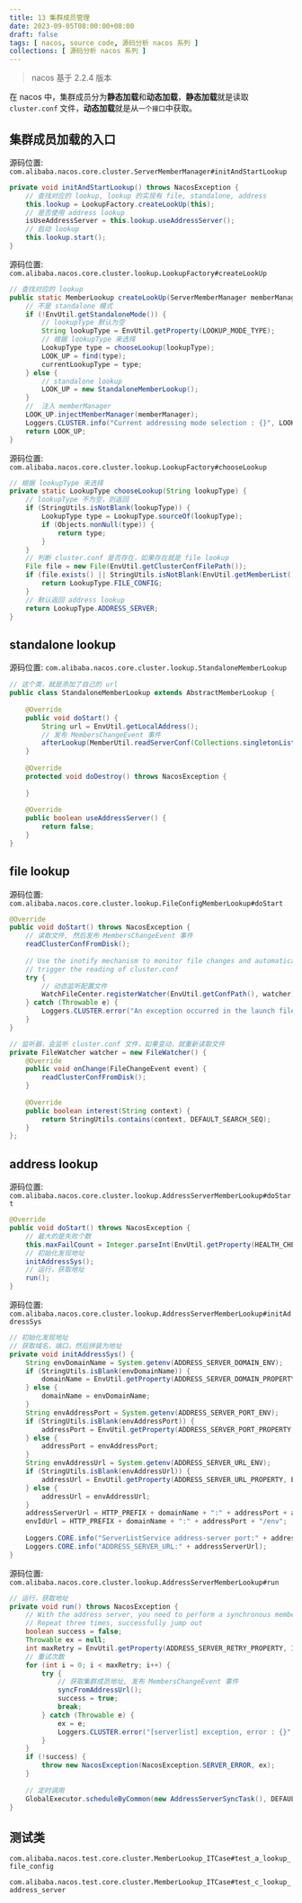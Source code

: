 ```yaml
---
title: 13 集群成员管理
date: 2023-09-05T08:00:00+08:00
draft: false
tags: [ nacos, source code, 源码分析 nacos 系列 ]
collections: [ 源码分析 nacos 系列 ]
---
```


> nacos 基于 2.2.4 版本

在 nacos 中，集群成员分为**静态加载**和**动态加载**，**静态加载**就是读取 `cluster.conf` 文件，**动态加载**就是从`一个接口`中获取。

## 集群成员加载的入口

源码位置: `com.alibaba.nacos.core.cluster.ServerMemberManager#initAndStartLookup`

```java
private void initAndStartLookup() throws NacosException {
    // 查找对应的 lookup, lookup 的实现有 file, standalone, address
    this.lookup = LookupFactory.createLookUp(this);
    // 是否使用 address lookup
    isUseAddressServer = this.lookup.useAddressServer();
    // 启动 lookup
    this.lookup.start();
}
```

源码位置: `com.alibaba.nacos.core.cluster.lookup.LookupFactory#createLookUp`

```java
// 查找对应的 lookup
public static MemberLookup createLookUp(ServerMemberManager memberManager) throws NacosException {
    // 不是 standalone 模式
    if (!EnvUtil.getStandaloneMode()) {
        // lookupType 默认为空
        String lookupType = EnvUtil.getProperty(LOOKUP_MODE_TYPE);
        // 根据 lookupType 来选择
        LookupType type = chooseLookup(lookupType);
        LOOK_UP = find(type);
        currentLookupType = type;
    } else {
        // standalone lookup 
        LOOK_UP = new StandaloneMemberLookup();
    }
    //  注入 memberManager
    LOOK_UP.injectMemberManager(memberManager);
    Loggers.CLUSTER.info("Current addressing mode selection : {}", LOOK_UP.getClass().getSimpleName());
    return LOOK_UP;
}
```

源码位置: `com.alibaba.nacos.core.cluster.lookup.LookupFactory#chooseLookup`

```java
// 根据 lookupType 来选择
private static LookupType chooseLookup(String lookupType) {
    // lookupType 不为空，则返回
    if (StringUtils.isNotBlank(lookupType)) {
        LookupType type = LookupType.sourceOf(lookupType);
        if (Objects.nonNull(type)) {
            return type;
        }
    }
    // 判断 cluster.conf 是否存在，如果存在就是 file lookup
    File file = new File(EnvUtil.getClusterConfFilePath());
    if (file.exists() || StringUtils.isNotBlank(EnvUtil.getMemberList())) {
        return LookupType.FILE_CONFIG;
    }
    // 默认返回 address lookup
    return LookupType.ADDRESS_SERVER;
}
```


## standalone lookup

源码位置: `com.alibaba.nacos.core.cluster.lookup.StandaloneMemberLookup`

```java
// 这个类，就是添加了自己的 url
public class StandaloneMemberLookup extends AbstractMemberLookup {
    
    @Override
    public void doStart() {
        String url = EnvUtil.getLocalAddress();
        // 发布 MembersChangeEvent 事件
        afterLookup(MemberUtil.readServerConf(Collections.singletonList(url)));
    }
    
    @Override
    protected void doDestroy() throws NacosException {
    
    }
    
    @Override
    public boolean useAddressServer() {
        return false;
    }
}
```

## file lookup

源码位置: `com.alibaba.nacos.core.cluster.lookup.FileConfigMemberLookup#doStart`

```java
@Override
public void doStart() throws NacosException {
    // 读取文件, 然后发布 MembersChangeEvent 事件
    readClusterConfFromDisk();
    
    // Use the inotify mechanism to monitor file changes and automatically
    // trigger the reading of cluster.conf
    try {
        // 动态监听配置文件
        WatchFileCenter.registerWatcher(EnvUtil.getConfPath(), watcher);
    } catch (Throwable e) {
        Loggers.CLUSTER.error("An exception occurred in the launch file monitor : {}", e.getMessage());
    }
}

// 监听器，会监听 cluster.conf 文件，如果变动，就重新读取文件
private FileWatcher watcher = new FileWatcher() {
    @Override
    public void onChange(FileChangeEvent event) {
        readClusterConfFromDisk();
    }
    
    @Override
    public boolean interest(String context) {
        return StringUtils.contains(context, DEFAULT_SEARCH_SEQ);
    }
};
```

## address lookup 

源码位置: `com.alibaba.nacos.core.cluster.lookup.AddressServerMemberLookup#doStart`

```java
@Override
public void doStart() throws NacosException {
    // 最大的是失败个数
    this.maxFailCount = Integer.parseInt(EnvUtil.getProperty(HEALTH_CHECK_FAIL_COUNT_PROPERTY, DEFAULT_HEALTH_CHECK_FAIL_COUNT));
    // 初始化发现地址
    initAddressSys();
    // 运行，获取地址
    run();
}
```

源码位置: `com.alibaba.nacos.core.cluster.lookup.AddressServerMemberLookup#initAddressSys`

```java
// 初始化发现地址
// 获取域名，端口，然后拼装为地址
private void initAddressSys() {
    String envDomainName = System.getenv(ADDRESS_SERVER_DOMAIN_ENV);
    if (StringUtils.isBlank(envDomainName)) {
        domainName = EnvUtil.getProperty(ADDRESS_SERVER_DOMAIN_PROPERTY, DEFAULT_SERVER_DOMAIN);
    } else {
        domainName = envDomainName;
    }
    String envAddressPort = System.getenv(ADDRESS_SERVER_PORT_ENV);
    if (StringUtils.isBlank(envAddressPort)) {
        addressPort = EnvUtil.getProperty(ADDRESS_SERVER_PORT_PROPERTY, DEFAULT_SERVER_POINT);
    } else {
        addressPort = envAddressPort;
    }
    String envAddressUrl = System.getenv(ADDRESS_SERVER_URL_ENV);
    if (StringUtils.isBlank(envAddressUrl)) {
        addressUrl = EnvUtil.getProperty(ADDRESS_SERVER_URL_PROPERTY, EnvUtil.getContextPath() + "/" + "serverlist");
    } else {
        addressUrl = envAddressUrl;
    }
    addressServerUrl = HTTP_PREFIX + domainName + ":" + addressPort + addressUrl;
    envIdUrl = HTTP_PREFIX + domainName + ":" + addressPort + "/env";
    
    Loggers.CORE.info("ServerListService address-server port:" + addressPort);
    Loggers.CORE.info("ADDRESS_SERVER_URL:" + addressServerUrl);
}
```

源码位置: `com.alibaba.nacos.core.cluster.lookup.AddressServerMemberLookup#run`

```java
// 运行，获取地址
private void run() throws NacosException {
    // With the address server, you need to perform a synchronous member node pull at startup
    // Repeat three times, successfully jump out
    boolean success = false;
    Throwable ex = null;
    int maxRetry = EnvUtil.getProperty(ADDRESS_SERVER_RETRY_PROPERTY, Integer.class, DEFAULT_SERVER_RETRY_TIME);
    // 重试次数
    for (int i = 0; i < maxRetry; i++) {
        try {
            // 获取集群成员地址, 发布 MembersChangeEvent 事件
            syncFromAddressUrl();
            success = true;
            break;
        } catch (Throwable e) {
            ex = e;
            Loggers.CLUSTER.error("[serverlist] exception, error : {}", ExceptionUtil.getAllExceptionMsg(ex));
        }
    }
    if (!success) {
        throw new NacosException(NacosException.SERVER_ERROR, ex);
    }
    
    // 定时调用
    GlobalExecutor.scheduleByCommon(new AddressServerSyncTask(), DEFAULT_SYNC_TASK_DELAY_MS);
}
```

## 测试类

`com.alibaba.nacos.test.core.cluster.MemberLookup_ITCase#test_a_lookup_file_config`

`com.alibaba.nacos.test.core.cluster.MemberLookup_ITCase#test_c_lookup_address_server`

